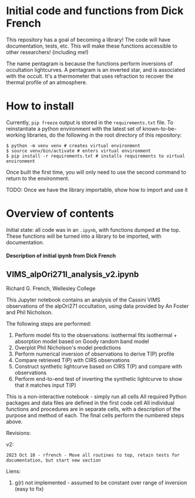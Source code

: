 # Initial code and functions from Dick French
This repository has a goal of becoming a library!
The code will have documentation, tests, etc.
This will make these functions accessible to other researchers! (including me!)

The name pentagram is because the functions perform inversions of occultation lightcurves.
A pentagram is an inverted star, and is associated with the occult.
It's a thermometer that uses refraction to recover the thermal profile of an atmosphere.

# How to install

Currently, `pip freeze` output is stored in the `requirements.txt` file.
To reinstantiate a python environment with the latest set of known-to-be-working libraries, do the following in the root directory of this repository:

    $ python -m venv venv # creates virtual environment
    $ source venv/bin/activate # enters virtual environment
    $ pip install -r requirements.txt # installs requirements to virtual environment

Once built the first time, you will only need to use the second command to return to the environment.

TODO: Once we have the library importable, show how to import and use it

# Overview of contents

Initial state: all code was in an `.ipynb`, with functions dumped at the top.
These functions will be turned into a library to be imported, with documentation.

#### Description of initial ipynb from Dick French

## VIMS_alpOri271I_analysis_v2.ipynb

Richard G. French, Wellesley College

This Jupyter notebook contains an analysis of the Cassini VIMS observations of the alpOri271 occultation, using data provided by An Foster and Phil Nicholson.

The following steps are performed:

1) Perform model fits to the observations:
    isothermal fits
    isothermal + absorption model based on Goody random band model
2) Overplot Phil Nicholson's model predictions
3) Perform numerical inversion of observations to derive T(P) profile
4) Compare retrieved T(P) with CIRS observations
5) Construct synthetic lightcurve based on CIRS T(P) and compare with observations
6) Perform end-to-end test of inverting the synthetic lightcurve to show that it matches input T(P)

This is a non-interactive notebook - simply run all cells
All required Python packages and data files are defined in the first code cell
All individual functions and procedures are in separate cells, with a description of the purpose and method of each.
The final cells perform the numbered steps above.

Revisions:

v2:

    2023 Oct 10 - rfrench - Move all routines to top, retain tests for documentation, but start new section

Liens:

1. g(r) not implemented - assumed to be constant over range of inversion (easy to fix)


